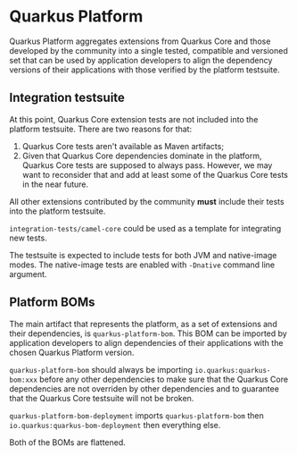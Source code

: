 # Quarkus Platform

Quarkus Platform aggregates extensions from Quarkus Core and those developed by the community into a single tested, compatible and versioned set
that can be used by application developers to align the dependency versions of their applications with those verified by the platform testsuite.

## Integration testsuite

At this point, Quarkus Core extension tests are not included into the platform testsuite. There are two reasons for that:
1. Quarkus Core tests aren't available as Maven artifacts;
2. Given that Quarkus Core dependencies dominate in the platform, Quarkus Core tests are supposed to always pass.
However, we may want to reconsider that and add at least some of the Quarkus Core tests in the near future.

All other extensions contributed by the community **must** include their tests into the platform testsuite.

`integration-tests/camel-core` could be used as a template for integrating new tests.

The testsuite is expected to include tests for both JVM and native-image modes. The native-image tests are enabled with `-Dnative` command
line argument.

## Platform BOMs

The main artifact that represents the platform, as a set of extensions and their dependencies, is `quarkus-platform-bom`. This BOM
can be imported by application developers to align dependencies of their applications with the chosen Quarkus Platform version.

`quarkus-platform-bom` should always be importing `io.quarkus:quarkus-bom:xxx` before any other dependencies to make sure
that the Quarkus Core dependencies are not overriden by other dependencies and to guarantee that the Quarkus Core testsuite will
not be broken.

`quarkus-platform-bom-deployment` imports `quarkus-platform-bom` then `io.quarkus:quarkus-bom-deployment` then everything else.

Both of the BOMs are flattened.
